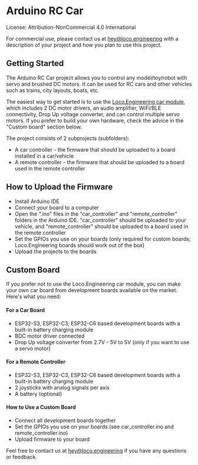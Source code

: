 # Arduino RC Car

License: Attribution-NonCommercial 4.0 International

For commercial use, please contact us at hey@loco.engineering with a description of your project and how you plan to use this project.

## Getting Started

The Arduino RC Car project allows you to control any model/toy/robot with servo and brushed DC motors. It can be used for RC cars and other vehicles such as trains, city layouts, boats, etc.

The easiest way to get started is to use the [Loco.Engineering car module](https://loco.engineering/products/rc-car-electronics/remote-control-car-module-for-arduino), which includes 2 DC motor drivers, an audio amplifier, WiFi/BLE connectivity, Drop Up voltage converter, and can control multiple servo motors. If you prefer to build your own hardware, check the advice in the "Custom board" section below.

The project consists of 2 subprojects (subfolders):

- A car controller - the firmware that should be uploaded to a board installed in a car/vehicle
- A remote controller - the firmware that should be uploaded to a board used in the remote controller

## How to Upload the Firmware

- Install Arduino IDE
- Connect your board to a computer
- Open the ".ino" files in the "car_controller" and "remote_controller" folders in the Arduino IDE. "car_controller" should be uploaded to your vehicle, and "remote_controller" should be uploaded to a board used in the remote controller
- Set the GPIOs you use on your boards (only required for custom boards; Loco.Engineering boards should work out of the box)
- Upload the projects to the boards

## Custom Board

If you prefer not to use the Loco.Engineering car module, you can make your own car board from development boards available on the market. Here's what you need:

#### For a Car Board
- ESP32-S3, ESP32-C3, ESP32-C6 based development boards with a built-in battery charging module
- BDC motor driver connected
- Drop Up voltage converter from 2.7V - 5V to 5V (only if you want to use a servo motor)

#### For a Remote Controller
- ESP32-S3, ESP32-C3, ESP32-C6 based development boards with a built-in battery charging module
- 2 joysticks with analog signals per axis
- A battery (optional)

#### How to Use a Custom Board
- Connect all development boards together
- Set the GPIOs you use on your boards (see car_controller.ino and remote_controller.ino)
- Upload firmware to your board

Feel free to contact us at hey@loco.engineering if you have any questions or feedback.
